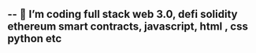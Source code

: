 -- 👀 I’m coding full stack web 3.0, defi solidity ethereum smart contracts, javascript, html , css python etc 
- 
<!---completed https://getmimo.com/playgrounds
 doing online tutorials, i have been at it since june 2020, first cs50, then mimo python, now solidility, javascript, metaverse , remix, ganache, truffle, reast.js, node.js, web3.js, html, css 
part 2 back at it 5/5/22 more smart contracts and examples
part 3 12/1/23 web front end javascript, html, css 
part 4 javaScript games with blockchain support
